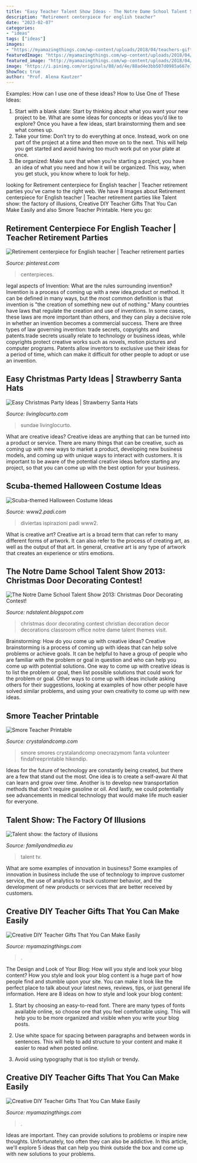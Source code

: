 ```yaml
---
title: "Easy Teacher Talent Show Ideas - The Notre Dame School Talent Show 2013: Christmas Door Decorating Contest!"
description: "Retirement centerpiece for english teacher"
date: "2023-02-07"
categories:
- "ideas"
tags: ["ideas"]
images:
- "https://myamazingthings.com/wp-content/uploads/2018/04/teachers-gift-.jpg"
featuredImage: "https://myamazingthings.com/wp-content/uploads/2018/04/teachers-gift-.jpg"
featured_image: "http://myamazingthings.com/wp-content/uploads/2018/04/teachers-gift.jpg"
image: "https://i.pinimg.com/originals/88/ad/4e/88ad4e3bb507d0985a667e12041c704b.jpg"
ShowToc: true
author: "Prof. Alena Kautzer"
---
```



Examples: How can I use one of these ideas?
How to Use One of These Ideas: 
1. Start with a blank slate: Start by thinking about what you want your new project to be. What are some ideas for concepts or ideas you’d like to explore? Once you have a few ideas, start brainstorming them and see what comes up. 
2. Take your time: Don’t try to do everything at once. Instead, work on one part of the project at a time and then move on to the next. This will help you get started and avoid having too much work put on your plate at once. 
3. Be organized: Make sure that when you’re starting a project, you have an idea of what you need and how it will be organized. This way, when you get stuck, you know where to look for help. 

	

		
looking for Retirement centerpiece for English teacher | Teacher retirement parties you've came to the right web. We have 8 Images about Retirement centerpiece for English teacher | Teacher retirement parties like Talent show: the factory of illusions, Creative DIY Teacher Gifts That You Can Make Easily and also Smore Teacher Printable. Here you go:
		
    
## Retirement Centerpiece For English Teacher | Teacher Retirement Parties

<img loading=lazy src="https://i.pinimg.com/originals/88/ad/4e/88ad4e3bb507d0985a667e12041c704b.jpg" onerror="this.onerror=null;this.src='https://tse3.mm.bing.net/th?id=OIP.tsHsYIYaRa3e5kkquAMjngHaJ4&amp;pid=15.1';" alt="Retirement centerpiece for English teacher | Teacher retirement parties">

_Source: pinterest.com_

>centerpieces. 

	

legal aspects of Invention: What are the rules surrounding invention?
Invention is a process of coming up with a new idea,product or method. It can be defined in many ways, but the most common definition is that invention is "the creation of something new out of nothing." Many countries have laws that regulate the creation and use of inventions. In some cases, these laws are more important than others, and they can play a decisive role in whether an invention becomes a commercial success.
There are three types of law governing invention: trade secrets, copyrights and patents.trade secrets usually relate to technology or business ideas, while copyrights protect creative works such as novels, motion pictures and computer programs. Patents allow inventors to exclusive use their ideas for a period of time, which can make it difficult for other people to adopt or use an invention.

    
## Easy Christmas Party Ideas | Strawberry Santa Hats

<img loading=lazy src="https://www.livinglocurto.com/wp-content/uploads/2012/12/Christmas-holiday-party.jpg" onerror="this.onerror=null;this.src='https://tse2.mm.bing.net/th?id=OIP.LFtpMqlisgLYagihiQD6dQHaE7&amp;pid=15.1';" alt="Easy Christmas Party Ideas | Strawberry Santa Hats">

_Source: livinglocurto.com_

>sundae livinglocurto. 

	

What are creative ideas?
Creative ideas are anything that can be turned into a product or service. There are many things that can be creative, such as coming up with new ways to market a product, developing new business models, and coming up with unique ways to interact with customers. It is important to be aware of the potential creative ideas before starting any project, so that you can come up with the best option for your business.

    
## Scuba-themed Halloween Costume Ideas

<img loading=lazy src="https://www2.padi.com/blog/wp-content/uploads/2016/10/homemade-jellyfish-costume-745x1024.jpg" onerror="this.onerror=null;this.src='https://tse2.mm.bing.net/th?id=OIP.oZPdch7PWXfa0gwIJc15JwHaKL&amp;pid=15.1';" alt="Scuba-themed Halloween Costume Ideas">

_Source: www2.padi.com_

>diviertas ispirazioni padi www2. 

	

What is creative art?
Creative art is a broad term that can refer to many different forms of artwork. It can also refer to the process of creating art, as well as the output of that art. In general, creative art is any type of artwork that creates an experience or stirs emotions.

    
## The Notre Dame School Talent Show 2013: Christmas Door Decorating Contest!

<img loading=lazy src="http://2.bp.blogspot.com/-quf5ezQz7sg/UMIfJrI2iEI/AAAAAAAAAFw/z9KRbXnzkJI/s1600/100_2411.JPG" onerror="this.onerror=null;this.src='https://tse4.mm.bing.net/th?id=OIP.xI-V95aFo7jNJln60ECY9QHaJ4&amp;pid=15.1';" alt="The Notre Dame School Talent Show 2013: Christmas Door Decorating Contest!">

_Source: ndstalent.blogspot.com_

>christmas door decorating contest christian decoration decor decorations classroom office notre dame talent themes visit. 

	

Brainstorming: How do you come up with creative ideas?
Creative brainstorming is a process of coming up with ideas that can help solve problems or achieve goals. It can be helpful to have a group of people who are familiar with the problem or goal in question and who can help you come up with potential solutions. One way to come up with creative ideas is to list the problem or goal, then list possible solutions that could work for the problem or goal. Other ways to come up with ideas include asking others for their suggestions, looking at examples of how other people have solved similar problems, and using your own creativity to come up with new ideas.

    
## Smore Teacher Printable

<img loading=lazy src="https://crystalandcomp.com/wp-content/uploads/2011/05/smore-printable-for-your-teacher-683x1024.jpg" onerror="this.onerror=null;this.src='https://tse2.mm.bing.net/th?id=OIP.9QKTMVXTNXg3aG_ON-ADigHaLG&amp;pid=15.1';" alt="Smore Teacher Printable">

_Source: crystalandcomp.com_

>smore smores crystalandcomp onecrazymom fanta volunteer findafreeprintable hikendip. 

	

Ideas for the future of technology are constantly being created, but there are a few that stand out the most. One idea is to create a self-aware AI that can learn and grow over time. Another is to develop new transportation methods that don't require gasoline or oil. And lastly, we could potentially see advancements in medical technology that would make life much easier for everyone.

    
## Talent Show: The Factory Of Illusions

<img loading=lazy src="https://www.familyandmedia.eu/wp-content/uploads/2019/03/talent-show.jpg" onerror="this.onerror=null;this.src='https://tse3.mm.bing.net/th?id=OIP.p_m6t33leYYCW801yy90kgHaEm&amp;pid=15.1';" alt="Talent show: the factory of illusions">

_Source: familyandmedia.eu_

>talent tv. 

	

What are some examples of innovation in business?
Some examples of innovation in business include the use of technology to improve customer service, the use of analytics to track customer behavior, and the development of new products or services that are better received by customers.

    
## Creative DIY Teacher Gifts That You Can Make Easily

<img loading=lazy src="https://myamazingthings.com/wp-content/uploads/2018/04/teachers-gift-.jpg" onerror="this.onerror=null;this.src='https://tse3.mm.bing.net/th?id=OIP.eFX3dr3VcntEcGfeqhGRYAHaHa&amp;pid=15.1';" alt="Creative DIY Teacher Gifts That You Can Make Easily">

_Source: myamazingthings.com_

>. 

	

The Design and Look of Your Blog: How will you style and look your blog content?
How you style and look your blog content is a huge part of how people find and stumble upon your site. You can make it look like the perfect place to talk about your latest news, reviews, tips, or just general life information. Here are 8 ideas on how to style and look your blog content:
1. Start by choosing an easy-to-read font. There are many types of fonts available online, so choose one that you feel comfortable using. This will help you to be more organized and visible when you write your blog posts.

2. Use white space for spacing between paragraphs and between words in sentences. This will help to add structure to your content and make it easier to read when posted online.

3. Avoid using typography that is too stylish or trendy.

    
## Creative DIY Teacher Gifts That You Can Make Easily

<img loading=lazy src="http://myamazingthings.com/wp-content/uploads/2018/04/teachers-gift.jpg" onerror="this.onerror=null;this.src='https://tse3.mm.bing.net/th?id=OIP.yuXh0r2aLfXPnBPb-MoplgHaD3&amp;pid=15.1';" alt="Creative DIY Teacher Gifts That You Can Make Easily">

_Source: myamazingthings.com_

>. 

	

Ideas are important. They can provide solutions to problems or inspire new thoughts. Unfortunately, too often they can also be addictive. In this article, we'll explore 5 ideas that can help you think outside the box and come up with new solutions to your problems.

